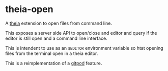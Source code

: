 # theia-open

A [theia](https://github.com/eclipse-theia/theia) extension to open files from command line.

This exposes a server side API to open/close and editor and query if the editor is still open and a command line interface.

This is intendent to use as an `$EDITOR` environment variable so htat opening files from the terminal open in a theia editor.

This is a reimplementation of a [gitpod](https://gitpod.io/) feature.
